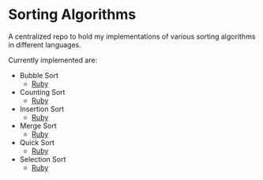 # Sorting Algorithms

A centralized repo to hold my implementations of various sorting algorithms in
different languages.

Currently implemented are:

- Bubble Sort
  - [Ruby](https://github.com/M3L6H/SortingAlgorithms/blob/master/Ruby/bubble_sort.rb)
- Counting Sort
  - [Ruby](https://github.com/M3L6H/SortingAlgorithms/blob/master/Ruby/counting_sort.rb)
- Insertion Sort
  - [Ruby](https://github.com/M3L6H/SortingAlgorithms/blob/master/Ruby/insertion_sort.rb)
- Merge Sort
  - [Ruby](https://github.com/M3L6H/SortingAlgorithms/blob/master/Ruby/merge_sort.rb)
- Quick Sort
  - [Ruby](https://github.com/M3L6H/SortingAlgorithms/blob/master/Ruby/quick_sort.rb)
- Selection Sort
  - [Ruby](https://github.com/M3L6H/SortingAlgorithms/blob/master/Ruby/selection_sort.rb)
